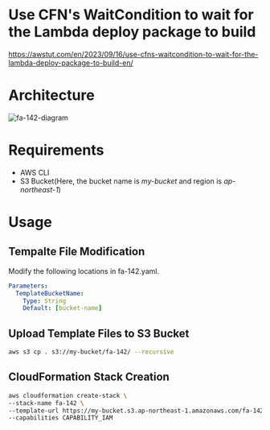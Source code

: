 # Use CFN's WaitCondition to wait for the Lambda deploy package to build

https://awstut.com/en/2023/09/16/use-cfns-waitcondition-to-wait-for-the-lambda-deploy-package-to-build-en/

# Architecture

![fa-142-diagram](https://github.com/awstut-an-r/awstut-fa/assets/84276199/70aefde3-06d9-44e5-9f02-73ac60b43793)

# Requirements

* AWS CLI
* S3 Bucket(Here, the bucket name is *my-bucket* and region is *ap-northeast-1*)

# Usage

## Tempalte File Modification

Modify the following locations in fa-142.yaml.

```yaml
Parameters:
  TemplateBucketName:
    Type: String
    Default: [bucket-name]
```

## Upload  Template Files to S3 Bucket

```bash
aws s3 cp . s3://my-bucket/fa-142/ --recursive
```

## CloudFormation Stack Creation

```bash
aws cloudformation create-stack \
--stack-name fa-142 \
--template-url https://my-bucket.s3.ap-northeast-1.amazonaws.com/fa-142/fa-142.yaml \
--capabilities CAPABILITY_IAM
```
